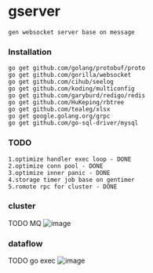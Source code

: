# gserver
```
gen websocket server base on message
```
### Installation
```
go get github.com/golang/protobuf/proto
go get github.com/gorilla/websocket
go get github.com/cihub/seelog
go get github.com/koding/multiconfig
go get github.com/garyburd/redigo/redis
go get github.com/HuKeping/rbtree
go get github.com/tealeg/xlsx
go get google.golang.org/grpc
go get github.com/go-sql-driver/mysql
```
### TODO
```
1.optimize handler exec loop - DONE
2.optimize conn pool - DONE
3.optimize inner panic - DONE
4.storage timer job base on gentimer
5.romote rpc for cluster - DONE
```
### cluster
TODO MQ
![image](https://github.com/gfandada/gserver/blob/master/png/cluster.png)
### dataflow
TODO go exec
![image](https://github.com/gfandada/gserver/blob/master/png/dataflow.png)
